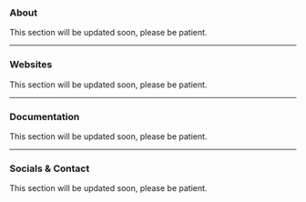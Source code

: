 ### About
This section will be updated soon, please be patient.

---

### Websites
This section will be updated soon, please be patient.

---

### Documentation
This section will be updated soon, please be patient.

---

### Socials & Contact
This section will be updated soon, please be patient.
